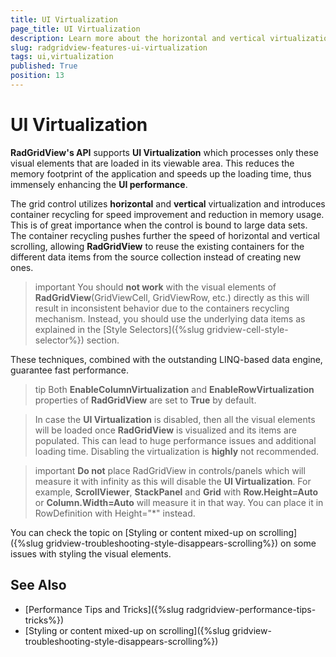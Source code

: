 ```yaml
---
title: UI Virtualization
page_title: UI Virtualization
description: Learn more about the horizontal and vertical virtualization in Telerik's {{ site.framework_name }} DataGrid that help speed up the loading time and enhance the UI performance.
slug: radgridview-features-ui-virtualization
tags: ui,virtualization
published: True
position: 13
---
```


# UI Virtualization

__RadGridView's API__ supports __UI Virtualization__ which processes only these visual elements that are loaded in its viewable area. This reduces the memory footprint of the application and speeds up the loading time, thus immensely enhancing the **UI performance**. 

The grid control utilizes **horizontal** and **vertical** virtualization and introduces container recycling for speed improvement and reduction in memory usage. This is of great importance when the control is bound to large data sets. The container recycling pushes further the speed of horizontal and vertical scrolling, allowing **RadGridView** to reuse the existing containers for the different data items from the source collection instead of creating new ones.

>important You should **not work** with the visual elements of **RadGridView**(GridViewCell, GridViewRow, etc.) directly as this will result in inconsistent behavior due to the containers recycling mechanism. Instead, you should use the underlying data items as explained in the [Style Selectors]({%slug gridview-cell-style-selector%}) section.

These techniques, combined with the outstanding LINQ-based data engine, guarantee fast performance.
        
>tip Both **EnableColumnVirtualization** and **EnableRowVirtualization** properties of **RadGridView** are set to **True** by default.     

>In case the **UI Virtualization** is disabled, then all the visual elements will be loaded once **RadGridView** is visualized and its items are populated. This can lead to huge performance issues and additional loading time. Disabling the virtualization is **highly** not recommended.

>important **Do not** place RadGridView in controls/panels which will measure it with infinity as this will disable the **UI Virtualization**. For example, __ScrollViewer__, __StackPanel__ and __Grid__ with __Row.Height=Auto__ or __Column.Width=Auto__ will measure it in that way. You can place it in RowDefinition with Height="*" instead. 

You can check the topic on [Styling or content mixed-up on scrolling]({%slug gridview-troubleshooting-style-disappears-scrolling%}) on some issues with styling the visual elements.
        
## See Also  
 * [Performance Tips and Tricks]({%slug radgridview-performance-tips-tricks%})
 * [Styling or content mixed-up on scrolling]({%slug gridview-troubleshooting-style-disappears-scrolling%}) 

